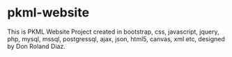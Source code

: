 # pkml-website
This is PKML Website Project created in bootstrap, css, javascript, jquery, php, mysql, mssql, postgressql, ajax, json, html5, canvas, xml etc, designed by Don Roland Diaz.
